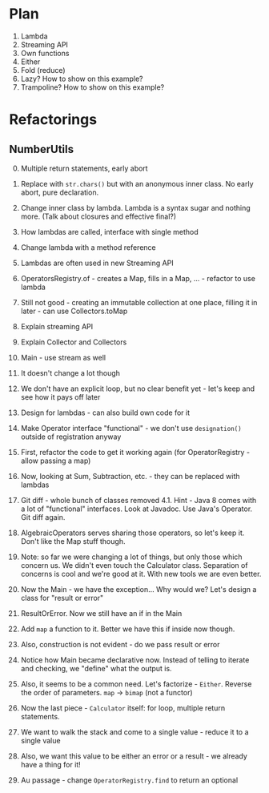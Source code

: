 # Plan

1. Lambda
2. Streaming API
3. Own functions
4. Either
5. Fold (reduce)
6. Lazy? How to show on this example?
7. Trampoline? How to show on this example?

# Refactorings

## NumberUtils

0. Multiple return statements, early abort
1. Replace with `str.chars()` but with an anonymous inner class. No early abort, pure declaration.
2. Change inner class by lambda. Lambda is a syntax sugar and nothing more. (Talk about closures and effective final?)
3. How lambdas are called, interface with single method
4. Change lambda with a method reference

0. Lambdas are often used in new Streaming API
1. OperatorsRegistry.of - creates a Map, fills in a Map, ... - refactor to use lambda
2. Still not good - creating an immutable collection at one place, filling it in later - can use Collectors.toMap
3. Explain streaming API
4. Explain Collector and Collectors

0. Main - use stream as well
1. It doesn't change a lot though
2. We don't have an explicit loop, but no clear benefit yet - let's keep and see how it pays off later

0. Design for lambdas - can also build own code for it
1. Make Operator interface "functional" - we don't use `designation()` outside of registration anyway
2. First, refactor the code to get it working again (for OperatorRegistry - allow passing a map)
3. Now, looking at Sum, Subtraction, etc. - they can be replaced with lambdas
4. Git diff - whole bunch of classes removed
4.1. Hint - Java 8 comes with a lot of "functional" interfaces. Look at Javadoc. Use Java's Operator. Git diff again.
5. AlgebraicOperators serves sharing those operators, so let's keep it. Don't like the Map stuff though.

0. Note: so far we were changing a lot of things, but only those which concern us. We didn't even touch the 
   Calculator class. Separation of concerns is cool and we're good at it. With new tools we are even better.
   
0. Now the Main - we have the exception... Why would we? Let's design a class for "result or error"
1. ResultOrError. Now we still have an if in the Main
2. Add `map` a function to it. Better we have this if inside now though.
3. Also, construction is not evident - do we pass result or error
4. Notice how Main became declarative now. Instead of telling to iterate and checking, we "define" what the output is.
5. Also, it seems to be a common need. Let's factorize - `Either`. Reverse the order of parameters. `map` -> `bimap` (not a functor)

0. Now the last piece - `Calculator` itself: for loop, multiple return statements.
1. We want to walk the stack and come to a single value - reduce it to a single value
2. Also, we want this value to be either an error or a result - we already have a thing for it!
3. Au passage - change `OperatorRegistry.find` to return an optional